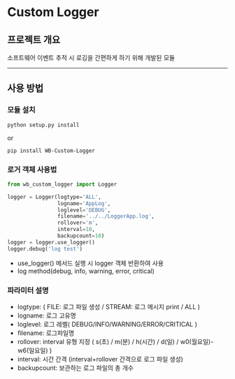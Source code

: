 # Custom Logger



## 프로젝트 개요
소프트웨어 이벤트 추적 시 로깅을 간편하게 하기 위해 개발된 모듈

---

## 사용 방법

### 모듈 설치
``` 
python setup.py install
```
or
```
pip install WB-Custom-Logger
```

### 로거 객체 사용법

```python
from wb_custom_logger import Logger

logger = Logger(logtype='ALL',
                logname='AppLog',
                loglevel='DEBUG',
                filename='../../LoggerApp.log',
                rollover='m',
                interval=10,
                backupcount=10)
logger = logger.use_logger()
logger.debug('log test')
```
* use_logger() 메서드 실행 시 logger 객체 반환하여 사용 
* log method(debug, info, warning, error, critical)

### 파라미터 설명
* logtype: ( FILE: 로그 파일 생성 / STREAM: 로그 메시지 print / ALL )
* logname: 로그 고유명
* loglevel: 로그 레벨( DEBUG/INFO/WARNING/ERROR/CRITICAL )
* filename: 로그파일명
* rollover: interval 유형 지정 ( s(초) / m(분) / h(시간) / d(일) / w0(월요일)-w6(일요일) )
* interval: 시간 간격 (interval+rollover 간격으로 로그 파일 생성)
* backupcount: 보관하는 로그 파일의 총 개수



